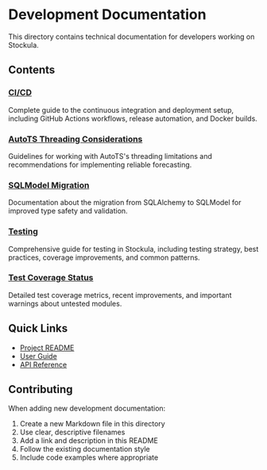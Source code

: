 # Development Documentation

This directory contains technical documentation for developers working on Stockula.

## Contents

### [CI/CD](ci-cd.md)

Complete guide to the continuous integration and deployment setup, including GitHub Actions workflows, release automation, and Docker builds.

### [AutoTS Threading Considerations](autots-threading-considerations.md)

Guidelines for working with AutoTS's threading limitations and recommendations for implementing reliable forecasting.

### [SQLModel Migration](sqlmodel-migration.md)

Documentation about the migration from SQLAlchemy to SQLModel for improved type safety and validation.

### [Testing](testing.md)

Comprehensive guide for testing in Stockula, including testing strategy, best practices, coverage improvements, and common patterns.

### [Test Coverage Status](test-coverage-status.md)

Detailed test coverage metrics, recent improvements, and important warnings about untested modules.

## Quick Links

- [Project README](../../README.md)
- [User Guide](../user-guide/)
- [API Reference](../api/)

## Contributing

When adding new development documentation:

1. Create a new Markdown file in this directory
1. Use clear, descriptive filenames
1. Add a link and description in this README
1. Follow the existing documentation style
1. Include code examples where appropriate

